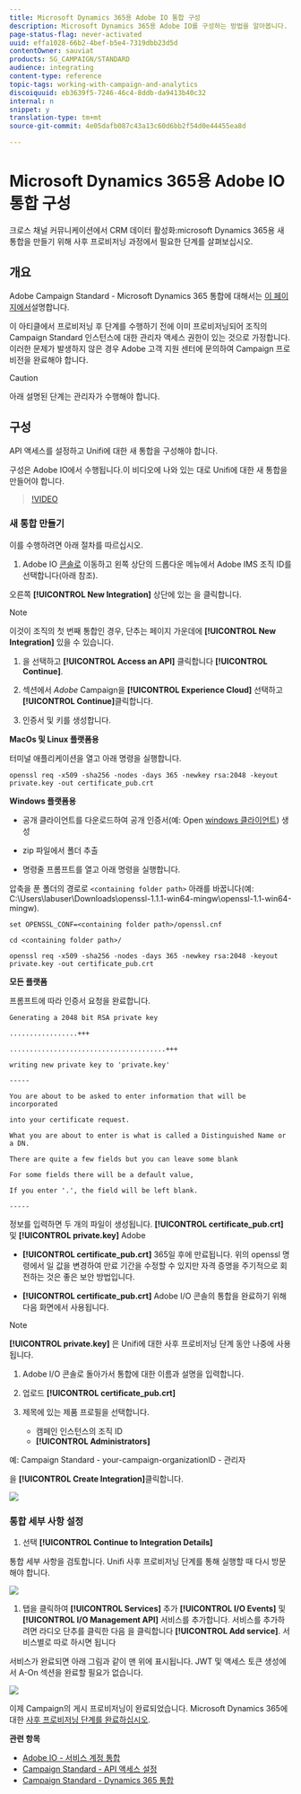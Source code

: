 ```yaml
---
title: Microsoft Dynamics 365용 Adobe IO 통합 구성
description: Microsoft Dynamics 365용 Adobe IO를 구성하는 방법을 알아봅니다.
page-status-flag: never-activated
uuid: effa1028-66b2-4bef-b5e4-7319dbb23d5d
contentOwner: sauviat
products: SG_CAMPAIGN/STANDARD
audience: integrating
content-type: reference
topic-tags: working-with-campaign-and-analytics
discoiquuid: eb3639f5-7246-46c4-8ddb-da9413b40c32
internal: n
snippet: y
translation-type: tm+mt
source-git-commit: 4e05dafb087c43a13c60d6bb2f54d0e44455ea8d

---
```



# Microsoft Dynamics 365용 Adobe IO 통합 구성

크로스 채널 커뮤니케이션에서 CRM 데이터 활성화:microsoft Dynamics 365용 새 통합을 만들기 위해 사후 프로비저닝 과정에서 필요한 단계를 살펴보십시오.

## 개요

Adobe Campaign Standard - Microsoft Dynamics 365 통합에 대해서는 [이 페이지에서](../../integrating/using/working-with-campaign-standard-and-microsoft-dynamics-365.md)설명합니다.

이 아티클에서 프로비저닝 후 단계를 수행하기 전에 이미 프로비저닝되어 조직의 Campaign Standard 인스턴스에 대한 관리자 액세스 권한이 있는 것으로 가정합니다.  이러한 문제가 발생하지 않은 경우 Adobe 고객 지원 센터에 문의하여 Campaign 프로비전을 완료해야 합니다.

>[!CAUTION]
>
>아래 설명된 단계는 관리자가 수행해야 합니다.

## 구성

API 액세스를 설정하고 Unifi에 대한 새 통합을 구성해야 합니다.

구성은 Adobe IO에서 수행됩니다.이 비디오에 나와 있는 대로 Unifi에 대한 새 통합을 만들어야 합니다.

>[!VIDEO](https://video.tv.adobe.com/v/27308)

### 새 통합 만들기

이를 수행하려면 아래 절차를 따르십시오.

1. Adobe IO [콘솔로](https://console.adobe.io/home#) 이동하고 왼쪽 상단의 드롭다운 메뉴에서 Adobe IMS 조직 ID를 선택합니다(아래 참조).

오른쪽 **[!UICONTROL New Integration]** 상단에 있는 을 클릭합니다.

>[!NOTE]
>
>이것이 조직의 첫 번째 통합인 경우, 단추는 페이지 가운데에 **[!UICONTROL New Integration]** 있을 수 있습니다.

1. 을 선택하고 **[!UICONTROL Access an API]** 클릭합니다 **[!UICONTROL Continue]**.

1. 섹션에서 _Adobe_ Campaign을 **[!UICONTROL Experience Cloud]** 선택하고 **[!UICONTROL Continue]**&#x200B;클릭합니다.

1. 인증서 및 키를 생성합니다.

**MacOs 및 Linux 플랫폼용**

터미널 애플리케이션을 열고 아래 명령을 실행합니다.

```
openssl req -x509 -sha256 -nodes -days 365 -newkey rsa:2048 -keyout private.key -out certificate_pub.crt
```

**Windows 플랫폼용**

* 공개 클라이언트를 다운로드하여 공개 인증서(예: Open [windows 클라이언트](https://bintray.com/vszakats/generic/download_file?file_path=openssl-1.1.1-win64-mingw.zip)) 생성

* zip 파일에서 폴더 추출

* 명령줄 프롬프트를 열고 아래 명령을 실행합니다.

압축을 푼 폴더의 경로로 `<containing folder path>` 아래를 바꿉니다(예: C:\Users\labuser\Downloads\openssl-1.1.1-win64-mingw\openssl-1.1-win64-mingw).

```
set OPENSSL_CONF=<containing folder path>/openssl.cnf
 
cd <containing folder path>/
 
openssl req -x509 -sha256 -nodes -days 365 -newkey rsa:2048 -keyout private.key -out certificate_pub.crt
```

**모든 플랫폼**

프롬프트에 따라 인증서 요청을 완료합니다.

```
Generating a 2048 bit RSA private key
 
.................+++
 
.......................................+++
 
writing new private key to 'private.key'
 
-----
 
You are about to be asked to enter information that will be incorporated
 
into your certificate request.
 
What you are about to enter is what is called a Distinguished Name or a DN.
 
There are quite a few fields but you can leave some blank
 
For some fields there will be a default value,
 
If you enter '.', the field will be left blank.
 
-----
```

정보를 입력하면 두 개의 파일이 생성됩니다. **[!UICONTROL certificate_pub.crt]** 및 **[!UICONTROL private.key]** Adobe

* **[!UICONTROL certificate_pub.crt]** 365일 후에 만료됩니다. 위의 openssl 명령에서 일 값을 변경하여 만료 기간을 수정할 수 있지만 자격 증명을 주기적으로 회전하는 것은 좋은 보안 방법입니다.

* **[!UICONTROL certificate_pub.crt]** Adobe I/O 콘솔의 통합을 완료하기 위해 다음 화면에서 사용됩니다.

>[!NOTE]
>
> **[!UICONTROL private.key]** 은 Unifi에 대한 사후 프로비저닝 단계 동안 나중에 사용됩니다.

1. Adobe I/O 콘솔로 돌아가서 통합에 대한 이름과 설명을 입력합니다.

1. 업로드 **[!UICONTROL certificate_pub.crt]**

1. 제목에 있는 제품 프로필을 선택합니다.

   * 캠페인 인스턴스의 조직 ID
   * **[!UICONTROL Administrators]**

예: Campaign Standard - your-campaign-organizationID - 관리자

을 **[!UICONTROL Create Integration]**&#x200B;클릭합니다.

![](assets/do-not-localize/MSdynACSIntegration-4B.png)

### 통합 세부 사항 설정

1. 선택 **[!UICONTROL Continue to Integration Details]**

통합 세부 사항을 검토합니다.  Unifi 사후 프로비저닝 단계를 통해 실행할 때 다시 방문해야 합니다.

![](assets/do-not-localize/MSdynACSIntegration-5.png)

1. 탭을 클릭하여 **[!UICONTROL Services]** 추가 **[!UICONTROL I/O Events]** 및 **[!UICONTROL I/O Management API]** 서비스를 추가합니다.  서비스를 추가하려면 라디오 단추를 클릭한 다음 을 클릭합니다 **[!UICONTROL Add service]**.  서비스별로 따로 하시면 됩니다

서비스가 완료되면 아래 그림과 같이 맨 위에 표시됩니다. JWT 및 액세스 토큰 생성에서 A-On 섹션을 완료할 필요가 없습니다.

![](assets/do-not-localize/MSdynACSIntegration-6.png)

이제 Campaign의 게시 프로비저닝이 완료되었습니다.  Microsoft Dynamics 365에 대한 [사후 프로비저닝 단계를 완료하십시오](../../integrating/using/configure-microsoft-dynamics-365-for-campaign-integration.md).

**관련 항목**

* [Adobe IO - 서비스 계정 통합](https://www.adobe.io/authentication/auth-methods.html#!AdobeDocs/adobeio-auth/master/AuthenticationOverview/ServiceAccountIntegration.md)
* [Campaign Standard - API 액세스 설정](https://docs.campaign.adobe.com/doc/standard/en/api/ACS_API.html#setting-up-api-access)
* [Campaign Standard - Dynamics 365 통합](../../integrating/using/configure-microsoft-dynamics-365-for-campaign-integration.md)
